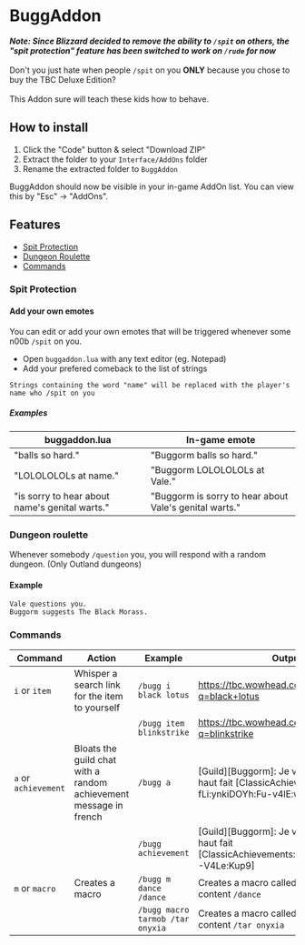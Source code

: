 # BuggAddon
***Note: Since Blizzard decided to remove the ability to `/spit` on others, the "spit protection" feature has been switched to work on `/rude` for now***<br /><br />
Don't you just hate when people `/spit` on you **ONLY** because you chose to buy the TBC Deluxe Edition?<br /><br />
This Addon sure will teach these kids how to behave.


## How to install
1. Click the "Code" button & select "Download ZIP"
2. Extract the folder to your `Interface/AddOns` folder
3. Rename the extracted folder to `BuggAddon`

BuggAddon should now be visible in your in-game AddOn list. You can view this by "Esc" -> "AddOns".
## Features

 - [Spit Protection](#spit-protection)
 - [Dungeon Roulette](#dungeon-roulette)
 - [Commands](#commands)

### Spit Protection
#### Add your own emotes
You can edit or add your own emotes that will be triggered whenever some n00b `/spit` on you.
* Open `buggaddon.lua` with any text editor (eg. Notepad)
* Add your prefered comeback to the list of strings

```
Strings containing the word "name" will be replaced with the player's name who /spit on you
```

##### Examples
buggaddon.lua | In-game emote
--------------|--------------
"balls so hard." | "Buggorm balls so hard."
"LOLOLOLOLs at name." | "Buggorm LOLOLOLOLs at Vale."
"is sorry to hear about name's genital warts." | "Buggorm is sorry to hear about Vale's genital warts."
### Dungeon roulette
Whenever somebody `/question` you, you will respond with a random dungeon. (Only Outland dungeons)
#### Example
```
Vale questions you.
Buggorm suggests The Black Morass.
```
### Commands

Command   | Action | Example | Output
-- | -- | -- | --
`i` or `item` | Whisper a search link for the item to yourself |`/bugg i black lotus` | https://tbc.wowhead.com/search?q=black+lotus
| | | `/bugg item blinkstrike` | https://tbc.wowhead.com/search?q=blinkstrike
`a` or `achievement` | Bloats the guild chat with a random achievement message in french | `/bugg a` |  [Guild][Buggorm]: Je viens d'obtenir le haut fait [ClassicAchievements:-fLi:ynkiDOYh:Fu-v4lE:wFcC]
| | | `/bugg achievement` | [Guild][Buggorm]: Je viens d'obtenir le haut fait [ClassicAchievements:RfLi7ynkiDvYh:fU-V4Le:Kup9]
`m` or `macro` | Creates a macro | `/bugg m dance /dance` | Creates a macro called "dance" with the content `/dance`
| | | `/bugg macro tarmob /tar onyxia` | Creates a macro called "tarmob" with the content `/tar onyxia`


